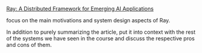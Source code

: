 [Ray: A Distributed Framework for Emerging AI Applications](https://www.usenix.org/system/files/osdi18-moritz.pdf)





focus on the main motivations and system design aspects of Ray.




In addition to purely summarizing the article, put it into context with the rest of the systems we have seen in the course and discuss the respective pros and cons of them.